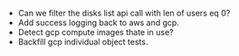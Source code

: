 - Can we filter the disks list api call with len of users eq 0?
- Add success logging back to aws and gcp.
- Detect gcp compute images thate in use?
- Backfill gcp individual object tests.
